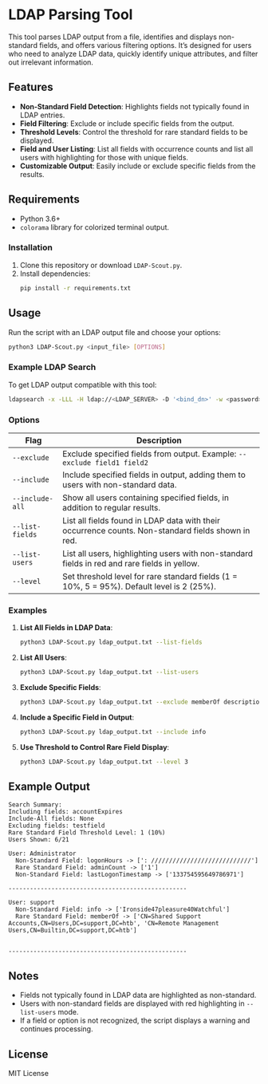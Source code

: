 
# LDAP Parsing Tool

This tool parses LDAP output from a file, identifies and displays non-standard fields, and offers various filtering options. It’s designed for users who need to analyze LDAP data, quickly identify unique attributes, and filter out irrelevant information.

## Features

- **Non-Standard Field Detection**: Highlights fields not typically found in LDAP entries.
- **Field Filtering**: Exclude or include specific fields from the output.
- **Threshold Levels**: Control the threshold for rare standard fields to be displayed.
- **Field and User Listing**: List all fields with occurrence counts and list all users with highlighting for those with unique fields.
- **Customizable Output**: Easily include or exclude specific fields from the results.

## Requirements

- Python 3.6+
- `colorama` library for colorized terminal output.

### Installation

1. Clone this repository or download `LDAP-Scout.py`.
2. Install dependencies:
   ```bash
   pip install -r requirements.txt
   ```

## Usage

Run the script with an LDAP output file and choose your options:

```bash
python3 LDAP-Scout.py <input_file> [OPTIONS]
```

### Example LDAP Search

To get LDAP output compatible with this tool:
```bash
ldapsearch -x -LLL -H ldap://<LDAP_SERVER> -D '<bind_dn>' -w <password> -b '<base_dn>' '(objectClass=user)' '*'
```

### Options

| Flag               | Description                                                                                               |
|--------------------|-----------------------------------------------------------------------------------------------------------|
| `--exclude`        | Exclude specified fields from output. Example: `--exclude field1 field2`                                  |
| `--include`        | Include specified fields in output, adding them to users with non-standard data.                          |
| `--include-all`    | Show all users containing specified fields, in addition to regular results.                               |
| `--list-fields`    | List all fields found in LDAP data with their occurrence counts. Non-standard fields shown in red.        |
| `--list-users`     | List all users, highlighting users with non-standard fields in red and rare fields in yellow.             |
| `--level`          | Set threshold level for rare standard fields (1 = 10%, 5 = 95%). Default level is 2 (25%).               |

### Examples

1. **List All Fields in LDAP Data**:
   ```bash
   python3 LDAP-Scout.py ldap_output.txt --list-fields
   ```

2. **List All Users**:
   ```bash
   python3 LDAP-Scout.py ldap_output.txt --list-users
   ```

3. **Exclude Specific Fields**:
   ```bash
   python3 LDAP-Scout.py ldap_output.txt --exclude memberOf description
   ```

4. **Include a Specific Field in Output**:
   ```bash
   python3 LDAP-Scout.py ldap_output.txt --include info
   ```

5. **Use Threshold to Control Rare Field Display**:
   ```bash
   python3 LDAP-Scout.py ldap_output.txt --level 3
   ```

## Example Output

```plaintext
Search Summary:
Including fields: accountExpires
Include-All fields: None
Excluding fields: testfield
Rare Standard Field Threshold Level: 1 (10%)
Users Shown: 6/21

User: Administrator
  Non-Standard Field: logonHours -> [': ////////////////////////////']
  Rare Standard Field: adminCount -> ['1']
  Non-Standard Field: lastLogonTimestamp -> ['133754595649786971']

--------------------------------------------------

User: support
  Non-Standard Field: info -> ['Ironside47pleasure40Watchful']
  Rare Standard Field: memberOf -> ['CN=Shared Support Accounts,CN=Users,DC=support,DC=htb', 'CN=Remote Management Users,CN=Builtin,DC=support,DC=htb']


--------------------------------------------------
```

## Notes

- Fields not typically found in LDAP data are highlighted as non-standard.
- Users with non-standard fields are displayed with red highlighting in `--list-users` mode.
- If a field or option is not recognized, the script displays a warning and continues processing.

## License

MIT License
